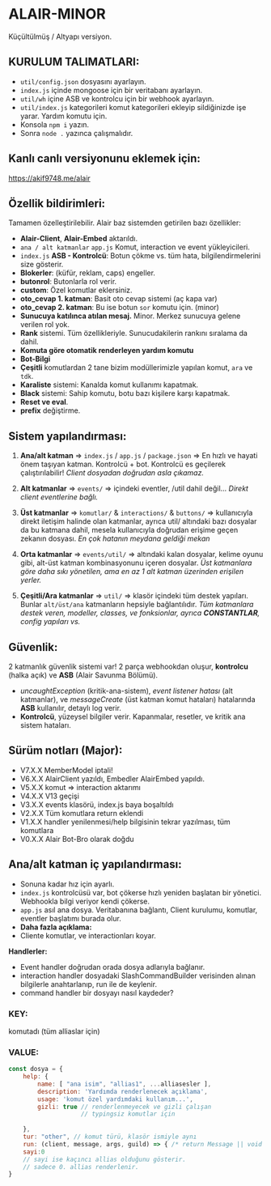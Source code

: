 # ALAIR-MINOR
Küçültülmüş / Altyapı versiyon.
## KURULUM TALIMATLARI:
- `util/config.json` dosyasını ayarlayın.
- `index.js` içinde mongoose için bir veritabanı ayarlayın.
- `util/wh` içine ASB ve kontrolcu için bir webhook ayarlayın.
- `util/index.js` kategorileri komut kategorileri ekleyip sildiğinizde işe yarar. Yardım komutu için.
- Konsola `npm i` yazın.
- Sonra `node .` yazınca çalışmalıdır.

## Kanlı canlı versiyonunu eklemek için:
https://akif9748.me/alair

## Özellik bildirimleri:
Tamamen özelleştirilebilir. Alair baz sistemden getirilen bazı özellikler:
- **Alair-Client**, **Alair-Embed** aktarıldı. 
- `ana / alt katmanlar` `app.js` Komut, interaction ve event yükleyicileri.
- `index.js` **ASB - Kontrolcü**: Botun çökme vs. tüm hata, bilgilendirmelerini size gösterir.
- **Blokerler**: (küfür, reklam, caps) engeller.
- **butonrol**: Butonlarla rol verir.
- **custom**: Özel komutlar eklersiniz.
- **oto_cevap 1. katman**: Basit oto cevap sistemi (aç kapa var)
- **oto_cevap 2. katman**: Bu ise botun `sor` komutu için. (minor)
- **Sunucuya katılınca atılan mesaj.** Minor. Merkez sunucuya gelene verilen rol yok.
- **Rank** sistemi. Tüm özellikleriyle. Sunucudakilerin rankını sıralama da dahil.
- **Komuta göre otomatik renderleyen yardım komutu**
- **Bot-Bilgi**
- **Çeşitli** komutlardan 2 tane bizim modüllerimizle yapılan komut, `ara` ve `tdk`.
- **Karaliste** sistemi: Kanalda komut kullanımı kapatmak.
- **Black** sistemi: Sahip komutu, botu bazı kişilere karşı kapatmak.
- **Reset ve eval**.
- **prefix** değiştirme.

## Sistem yapılandırması:

1. **Ana/alt katman** => `index.js` / `app.js` / `package.json` => En hızlı ve hayati önem taşıyan katman. Kontrolcü + bot.
Kontrolcü es geçilerek çalıştırılabilir! *Client dosyadan doğrudan asla çıkamaz.*

2. **Alt katmanlar** => `events/` => içindeki eventler, /util dahil değil... *Direkt client eventlerine bağlı.*

3. **Üst katmanlar** => `komutlar/` & `interactions/` & `buttons/` => kullanıcıyla direkt iletişim halinde olan katmanlar, 
ayrıca util/ altındaki bazı dosyalar da bu katmana dahil, mesela kullanıcıyla doğrudan erişime geçen zekanın dosyası. *En çok hatanın meydana geldiği mekan*

4. **Orta katmanlar** => `events/util/` => altındaki kalan dosyalar, kelime oyunu gibi, alt-üst katman kombinasyonunu içeren dosyalar. *Üst katmanlara göre daha sıkı yönetilen, ama en az 1 alt katman üzerinden erişilen yerler.*

5. **Çeşitli/Ara katmanlar** => `util/` => klasör içindeki tüm destek yapıları. Bunlar `alt/üst/ana` katmanların hepsiyle bağlantılıdır. *Tüm katmanlara destek veren, modeller, classes, ve fonksionlar, ayrıca **CONSTANTLAR**, config yapıları vs.*

## Güvenlik:
2 katmanlık güvenlik sistemi var! 2 parça webhookdan oluşur, **kontrolcu** (halka açık) ve **ASB** (Alair Savunma Bölümü).
- *uncaughtException* (kritik-ana-sistem), *event listener hatası* (alt katmanlar), ve *messageCreate* (üst katman komut hataları) hatalarında **ASB** kullanılır, detaylı log verir.
- **Kontrolcü**, yüzeysel bilgiler verir. Kapanmalar, resetler, ve kritik ana sistem hataları.

## Sürüm notları (Major):
- V7.X.X MemberModel iptali!
- V6.X.X AlairClient yazıldı, Embedler AlairEmbed yapıldı.
- V5.X.X komut => interaction aktarımı
- V4.X.X V13 geçişi
- V3.X.X events klasörü, index.js baya boşaltıldı
- V2.X.X Tüm komutlara return eklendi
- V1.X.X handler yenilenmesi/help bilgisinin tekrar yazılması, tüm komutlara
- V0.X.X Alair Bot-Bro olarak doğdu


## Ana/alt katman iç yapılandırması:
- Sonuna kadar hız için ayarlı.
- `index.js` kontrolcüsü var, bot çökerse hızlı yeniden başlatan bir yönetici. Webhookla bilgi veriyor kendi çökerse.
- `app.js` asıl ana dosya. Veritabanına bağlantı, Client kurulumu, komutlar, eventler başlatımı burada olur.
- **Daha fazla açıklama:**
- Cliente komutlar, ve interactionları koyar. 

**Handlerler:**
- Event handler doğrudan orada dosya adlarıyla bağlanır.
- interaction handler dosyadaki SlashCommandBuilder verisinden alınan bilgilerle anahtarlanıp, run ile de keylenir.
- command handler bir dosyayı nasıl kaydeder?
### KEY:
komutadı (tüm alliaslar için)
### VALUE:
```js
const dosya = { 
    help: { 
        name: [ "ana isim", "allias1", ...alliasesler ],
        description: 'Yardımda renderlenecek açıklama',
        usage: 'komut özel yardımdaki kullanım...',
        gizli: true // renderlenmeyecek ve gizli çalışan
                    // typingsiz komutlar için
        
    },
    tur: "other", // komut türü, klasör ismiyle aynı
    run: (client, message, args, guild) => { /* return Message || void */ },
    sayi:0
    // sayi ise kaçıncı allias olduğunu gösterir.
    // sadece 0. allias renderlenir. 
}
```
